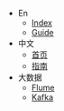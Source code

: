 * En
  * [Index](/)
  * [Guide](guide)
* 中文
  * [首页](/nav/springBatch)
  * [指南](/nav/1.md)
* 大数据
  * [Flume](/docs/Flume/index.md)
  * [Kafka](/docs/Kafka/index.md)

